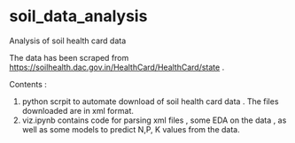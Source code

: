 # soil_data_analysis
Analysis of soil health card data

The data has been scraped from https://soilhealth.dac.gov.in/HealthCard/HealthCard/state . 

Contents :

1. python scrpit to automate download of soil health card data . The files downloaded are in xml format.
2. viz.ipynb contains code for parsing xml files , some EDA on the data , as well as some models to predict N,P, K values from the data.

